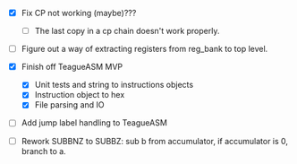 - [x] Fix CP not working (maybe)???
  - [ ] The last copy in a cp chain doesn't work properly.
- [ ] Figure out a way of extracting registers from reg_bank to top level.

- [x] Finish off TeagueASM MVP

  - [x] Unit tests and string to instructions objects
  - [x] Instruction object to hex
  - [x] File parsing and IO

- [ ] Add jump label handling to TeagueASM
- [ ] Rework SUBBNZ to SUBBZ: sub b from accumulator, if accumulator is 0, branch to a.
